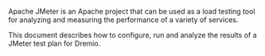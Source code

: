 Apache JMeter is an Apache project that can be used as a load testing tool for analyzing and measuring the performance of a variety of services.

This document describes how to configure, run and analyze the results of a JMeter test plan for Dremio.
